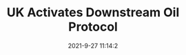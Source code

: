 ---
"title": "UK Activates Downstream Oil Protocol"
"date": "2021-9-27 11:14:2"
"feed_name": "RIGZONE"
"feed_website": "http://www.rigzone.com/"
"feed_rss": "http://www.rigzone.com/news/rss/rigzone_latest.aspx"
"link": "https://www.rigzone.com/news/uk_activates_downstream_oil_protocol-27-sep-2021-166541-article/?rss=true"
"file": "_posts/2021-1-1-17d88415a47fcb821c6989e617a9aec56410c68b.md"
"accident": "0"
"drilling": "0"
"dead": "0"
"injured": "0"
"where": "unknown site"
"place": "unknown place"
---
